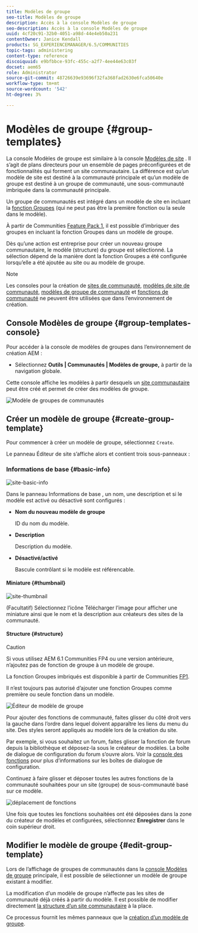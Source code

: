 ```yaml
---
title: Modèles de groupe
seo-title: Modèles de groupe
description: Accès à la console Modèles de groupe
seo-description: Accès à la console Modèles de groupe
uuid: 4cf20c91-32b0-4051-a98d-44e4eb50a231
contentOwner: Janice Kendall
products: SG_EXPERIENCEMANAGER/6.5/COMMUNITIES
topic-tags: administering
content-type: reference
discoiquuid: e9bfbbce-93fc-455c-a2f7-4ee44e63c03f
docset: aem65
role: Administrator
source-git-commit: 48726639e93696f32fa368fad2630e6fca50640e
workflow-type: tm+mt
source-wordcount: '542'
ht-degree: 3%

---
```



# Modèles de groupe {#group-templates}

La console Modèles de groupe est similaire à la console [Modèles de site](/help/communities/sites.md) . Il s’agit de plans directeurs pour un ensemble de pages préconfigurées et de fonctionnalités qui forment un site communautaire. La différence est qu’un modèle de site est destiné à la communauté principale et qu’un modèle de groupe est destiné à un groupe de communauté, une sous-communauté imbriquée dans la communauté principale.

Un groupe de communautés est intégré dans un modèle de site en incluant la [fonction Groupes](/help/communities/functions.md#groups-function) (qui ne peut pas être la première fonction ou la seule dans le modèle).

À partir de Communities [Feature Pack 1](/help/communities/deploy-communities.md#latestfeaturepack), il est possible d’imbriquer des groupes en incluant la fonction Groupes dans un modèle de groupe.

Dès qu’une action est entreprise pour créer un nouveau groupe communautaire, le modèle (structure) du groupe est sélectionné. La sélection dépend de la manière dont la fonction Groupes a été configurée lorsqu’elle a été ajoutée au site ou au modèle de groupe.

>[!NOTE]
>
>Les consoles pour la création de [sites de communauté](/help/communities/sites-console.md), [modèles de site de communauté](/help/communities/sites.md), [modèles de groupe de communauté](/help/communities/tools-groups.md) et [fonctions de communauté](/help/communities/functions.md) ne peuvent être utilisées que dans l’environnement de création.

## Console Modèles de groupe {#group-templates-console}

Pour accéder à la console de modèles de groupes dans l’environnement de création AEM :

* Sélectionnez **Outils | Communautés | Modèles de groupe,** à partir de la navigation globale.

Cette console affiche les modèles à partir desquels un [site communautaire](/help/communities/sites-console.md) peut être créé et permet de créer des modèles de groupe.

![Modèle de groupes de communautés](assets/groups-template.png)

## Créer un modèle de groupe {#create-group-template}

Pour commencer à créer un modèle de groupe, sélectionnez `Create`.

Le panneau Éditeur de site s’affiche alors et contient trois sous-panneaux :

### Informations de base {#basic-info}

![site-basic-info](assets/site-basic-info.png)

Dans le panneau Informations de base , un nom, une description et si le modèle est activé ou désactivé sont configurés :

* **Nom du nouveau modèle de groupe**

   ID du nom du modèle.

* **Description**

   Description du modèle.

* **Désactivé/activé**

   Bascule contrôlant si le modèle est référencable.

#### Miniature  {#thumbnail}

![site-thumbnail](assets/site-thumbnail.png)

(Facultatif) Sélectionnez l’icône Télécharger l’image pour afficher une miniature ainsi que le nom et la description aux créateurs des sites de la communauté.

#### Structure {#structure}

>[!CAUTION]
>
>Si vous utilisez AEM 6.1 Communities FP4 ou une version antérieure, n’ajoutez pas de fonction de groupe à un modèle de groupe.
>
>La fonction Groupes imbriqués est disponible à partir de Communities [FP1](/help/communities/communities.md#latestfeaturepack).
>
>Il n’est toujours pas autorisé d’ajouter une fonction Groupes comme première ou seule fonction dans un modèle.

![Éditeur de modèle de groupe](assets/template-editor.png)

Pour ajouter des fonctions de communauté, faites glisser du côté droit vers la gauche dans l’ordre dans lequel doivent apparaître les liens du menu du site. Des styles seront appliqués au modèle lors de la création du site.

Par exemple, si vous souhaitez un forum, faites glisser la fonction de forum depuis la bibliothèque et déposez-la sous le créateur de modèles. La boîte de dialogue de configuration du forum s’ouvre alors. Voir la [console des fonctions](/help/communities/functions.md) pour plus d’informations sur les boîtes de dialogue de configuration.

Continuez à faire glisser et déposer toutes les autres fonctions de la communauté souhaitées pour un site (groupe) de sous-communauté basé sur ce modèle.

![déplacement de fonctions](assets/dragfunctions.png)

Une fois que toutes les fonctions souhaitées ont été déposées dans la zone du créateur de modèles et configurées, sélectionnez **Enregistrer** dans le coin supérieur droit.

## Modifier le modèle de groupe {#edit-group-template}

Lors de l’affichage de groupes de communautés dans la [console Modèles de groupe](#group-templates-console) principale, il est possible de sélectionner un modèle de groupe existant à modifier.

La modification d’un modèle de groupe n’affecte pas les sites de communauté déjà créés à partir du modèle. Il est possible de modifier directement [la structure d’un site communautaire](/help/communities/sites-console.md#modify-structure) à la place.

Ce processus fournit les mêmes panneaux que la [création d’un modèle de groupe](#create-group-template).
